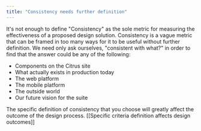 ```yaml
---
title: "Consistency needs further definition"
---
```


It's not enough to define "Consistency" as the sole metric for measuring the effectiveness of a proposed design solution. Consistency is a vague metric that can be framed in too many ways for it to be useful without further definition. We need only ask ourselves, "consistent with what?" in order to find that the answer could be any of the following:

- Components on the Citrus site
- What actually exists in production today
- The web platform
- The mobile platform
- The outside world
- Our future vision for the suite
    
The specific definition of consistency that you choose will greatly affect the outcome of the design process. [[Specific criteria definition affects design outcomes]]
